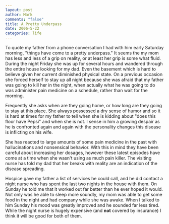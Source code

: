 ```yaml
--- 
layout: post
author: Mark
comments: "false"
title: A Pretty Underpass
date: 2006-5-22
categories: life
---
```

To quote my father from a phone conversation I had with him early Saturday morning, "things have come to a pretty underpass." It seems the my mom has less and less of a grip on reality, or at least her grip is some what fluid. During the night Friday she was up for several hours and wandered through the entire house looking for my dad. Even the basement which is hard to believe given her current diminished physical state. On a previous occasion she forced herself to stay up all night because she was afraid that my father was going to kill her in the night, when actually what he was going to do was administer pain medicine on a schedule, rather than wait for the morning.

Frequently she asks when are they going home, or how long are they going to stay at this place. She always possessed a dry sense of humor and so it is hard at times for my father to tell when she is kidding about "does this floor have Pepsi" and when she is not. I sense in him a growing despair as he is confronted again and again with the personality changes this disease is inflicting on his wife.

She has reacted to large amounts of some pain medicine in the past with hallucinations and nonsensical behavior. With this in mind they have been careful about increasing her dosages, however these latest episodes have come at a time when she wasn't using as much pain killer. The visiting nurse has told my dad that her breaks with reality are an indication of the disease spreading.

Hospice gave my father a list of services he could call, and he did contact a night nurse who has spent the last two nights in the house with them. On Sunday he told me that it worked out far better than he ever hoped it would. Not only was he able to sleep more soundly, my mom was able to get some food in the night and had company while she was awake.  When I talked to him Sunday his mood was greatly improved and he sounded far less tired.  While the night nurse is hugely expensive (and <strong>not</strong> covered by insurance) I think it will be good for both of them.
